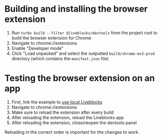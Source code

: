 # Building and installing the browser extension

1. Run `turbo build --filter @liveblocks/devtools` from the project root to
   build the browser extension for Chrome
1. Navigate to chrome://extensions
1. Enable "Developer mode"
1. Click "Load unpacked" and select the outputted `build/chrome-mv3-prod`
   directory (which contains the `manifest.json` file)

# Testing the browser extension on an app

1. First, link the example to
   [use local Liveblocks](https://github.com/liveblocks/liveblocks/blob/main/examples/README.md#linking-examples-to-the-local-liveblocks-packages)
1. Navigate to chrome://extensions
1. Make sure to reload the extension after every build
1. After reloading the extension, reload the Liveblocks app
1. After reloading the extension, close/reopen the devtools panel

Reloading in the correct order is important for the changes to work.
